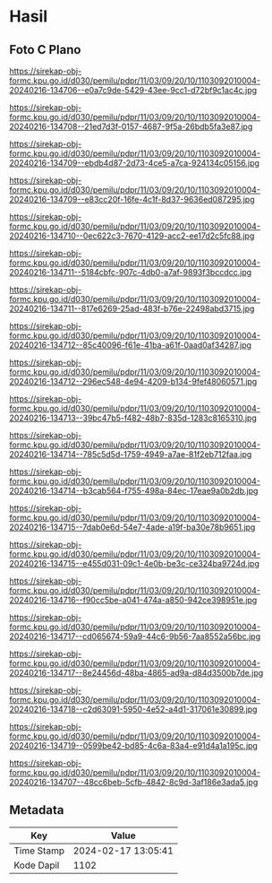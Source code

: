 # Hasil

## Foto C Plano

https://sirekap-obj-formc.kpu.go.id/d030/pemilu/pdpr/11/03/09/20/10/1103092010004-20240216-134706--e0a7c9de-5429-43ee-9cc1-d72bf9c1ac4c.jpg

https://sirekap-obj-formc.kpu.go.id/d030/pemilu/pdpr/11/03/09/20/10/1103092010004-20240216-134708--21ed7d3f-0157-4687-9f5a-26bdb5fa3e87.jpg

https://sirekap-obj-formc.kpu.go.id/d030/pemilu/pdpr/11/03/09/20/10/1103092010004-20240216-134709--ebdb4d87-2d73-4ce5-a7ca-924134c05156.jpg

https://sirekap-obj-formc.kpu.go.id/d030/pemilu/pdpr/11/03/09/20/10/1103092010004-20240216-134709--e83cc20f-16fe-4c1f-8d37-9636ed087295.jpg

https://sirekap-obj-formc.kpu.go.id/d030/pemilu/pdpr/11/03/09/20/10/1103092010004-20240216-134710--0ec622c3-7670-4129-acc2-ee17d2c5fc88.jpg

https://sirekap-obj-formc.kpu.go.id/d030/pemilu/pdpr/11/03/09/20/10/1103092010004-20240216-134711--5184cbfc-907c-4db0-a7af-9893f3bccdcc.jpg

https://sirekap-obj-formc.kpu.go.id/d030/pemilu/pdpr/11/03/09/20/10/1103092010004-20240216-134711--817e6269-25ad-483f-b76e-22498abd3715.jpg

https://sirekap-obj-formc.kpu.go.id/d030/pemilu/pdpr/11/03/09/20/10/1103092010004-20240216-134712--85c40096-f61e-41ba-a61f-0aad0af34287.jpg

https://sirekap-obj-formc.kpu.go.id/d030/pemilu/pdpr/11/03/09/20/10/1103092010004-20240216-134712--296ec548-4e94-4209-b134-9fef48060571.jpg

https://sirekap-obj-formc.kpu.go.id/d030/pemilu/pdpr/11/03/09/20/10/1103092010004-20240216-134713--39bc47b5-f482-48b7-835d-1283c8165310.jpg

https://sirekap-obj-formc.kpu.go.id/d030/pemilu/pdpr/11/03/09/20/10/1103092010004-20240216-134714--785c5d5d-1759-4949-a7ae-81f2eb712faa.jpg

https://sirekap-obj-formc.kpu.go.id/d030/pemilu/pdpr/11/03/09/20/10/1103092010004-20240216-134714--b3cab564-f755-498a-84ec-17eae9a0b2db.jpg

https://sirekap-obj-formc.kpu.go.id/d030/pemilu/pdpr/11/03/09/20/10/1103092010004-20240216-134715--7dab0e6d-54e7-4ade-a19f-ba30e78b9651.jpg

https://sirekap-obj-formc.kpu.go.id/d030/pemilu/pdpr/11/03/09/20/10/1103092010004-20240216-134715--e455d031-09c1-4e0b-be3c-ce324ba9724d.jpg

https://sirekap-obj-formc.kpu.go.id/d030/pemilu/pdpr/11/03/09/20/10/1103092010004-20240216-134716--f90cc5be-a041-474a-a850-942ce398951e.jpg

https://sirekap-obj-formc.kpu.go.id/d030/pemilu/pdpr/11/03/09/20/10/1103092010004-20240216-134717--cd065674-59a9-44c6-9b56-7aa8552a56bc.jpg

https://sirekap-obj-formc.kpu.go.id/d030/pemilu/pdpr/11/03/09/20/10/1103092010004-20240216-134717--8e24456d-48ba-4865-ad9a-d84d3500b7de.jpg

https://sirekap-obj-formc.kpu.go.id/d030/pemilu/pdpr/11/03/09/20/10/1103092010004-20240216-134718--c2d63091-5950-4e52-a4d1-317061e30899.jpg

https://sirekap-obj-formc.kpu.go.id/d030/pemilu/pdpr/11/03/09/20/10/1103092010004-20240216-134719--0599be42-bd85-4c6a-83a4-e91d4a1a195c.jpg

https://sirekap-obj-formc.kpu.go.id/d030/pemilu/pdpr/11/03/09/20/10/1103092010004-20240216-134707--48cc6beb-5cfb-4842-8c9d-3af186e3ada5.jpg


## Metadata

| Key        | Value               |
| ---------- | ------------------- |
| Time Stamp | 2024-02-17 13:05:41 |
| Kode Dapil | 1102                |



